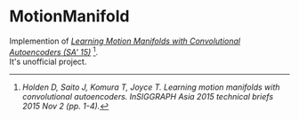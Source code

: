 # MotionManifold

Implemention of [_Learning Motion Manifolds with Convolutional Autoencoders (SA' 15)_](https://dl.acm.org/doi/abs/10.1145/2820903.2820918) [^1].  
It's unofficial project.  

[^1]: _Holden D, Saito J, Komura T, Joyce T. Learning motion manifolds with convolutional autoencoders. InSIGGRAPH Asia 2015 technical briefs 2015 Nov 2 (pp. 1-4)._
